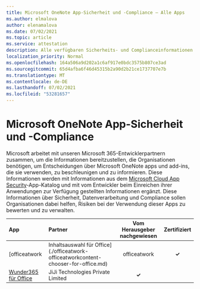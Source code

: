 ```yaml
---
title: Microsoft OneNote App-Sicherheit und -Compliance – Alle Apps
ms.author: elmalova
author: elenamalova
ms.date: 07/02/2021
ms.topic: article
ms.service: attestation
description: Alle verfügbaren Sicherheits- und Complianceinformationen für alle Microsoft OneNote-Apps.
localization_priority: Normal
ms.openlocfilehash: 164a506a9d202a1c6af917e0bdc3575b807ce3ad
ms.sourcegitcommit: 65d4afba6f46d45315b2a90d2b21ce1737707e7b
ms.translationtype: MT
ms.contentlocale: de-DE
ms.lasthandoff: 07/02/2021
ms.locfileid: "53281657"
---
```

# <a name="microsoft-onenote-app-security-and-compliance"></a>Microsoft OneNote App-Sicherheit und -Compliance

Microsoft arbeitet mit unseren Microsoft 365-Entwicklerpartnern zusammen, um die Informationen bereitzustellen, die Organisationen benötigen, um Entscheidungen über Microsoft OneNote apps und add-ins, die sie verwenden, zu beschleunigen und zu informieren. Diese Informationen werden mit Informationen aus dem [Microsoft Cloud App Security](https://www.microsoft.com/en-us/enterprise-mobility-security/cloud-app-security)-App-Katalog und mit vom Entwickler beim Einreichen ihrer Anwendungen zur Verfügung gestellten Informationen ergänzt. Diese Informationen über Sicherheit, Datenverarbeitung und Compliance sollen Organisationen dabei helfen, Risiken bei der Verwendung dieser Apps zu bewerten und zu verwalten.

| **App** | **Partner** | **Vom Herausgeber nachgewiesen** | **Zertifiziert** |
|:--------|:------------|:----------------------:|:-------------:|
| [officeatwork | Inhaltsauswahl für Office](./officeatwork-officeatworkcontent-chooser-for-office.md) | officeatwork | **✓** | <img alt="Certified application badge" src="../media/certified-badge.png" height="25" width="25" /> |
| [Wunder365 für Office](./jiji-technologies-private-limited-wunder365-for-office.md) | JiJi Technologies Private Limited | **✓** |  |
